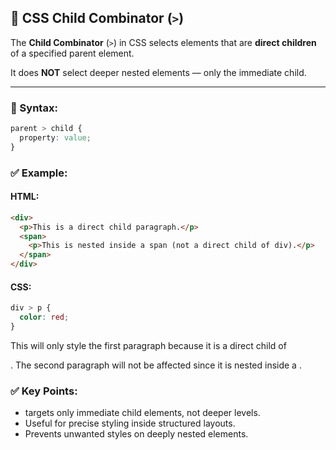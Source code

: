 ## 👶 CSS Child Combinator (`>`)

The **Child Combinator** (`>`) in CSS selects elements that are **direct children** of a specified parent element.

It does **NOT** select deeper nested elements — only the immediate child.

---

### 🧩 Syntax:
```css
parent > child {
  property: value;
}
```
### ✅ Example:
#### HTML:
```html
<div>
  <p>This is a direct child paragraph.</p>
  <span>
    <p>This is nested inside a span (not a direct child of div).</p>
  </span>
</div>
```
#### CSS:
```css
div > p {
  color: red;
}
```
This will only style the first paragraph because it is a direct child of <div>.
The second paragraph will not be affected since it is nested inside a <span>.

### ✅ Key Points:
- targets only immediate child elements, not deeper levels.
- Useful for precise styling inside structured layouts.
- Prevents unwanted styles on deeply nested elements.